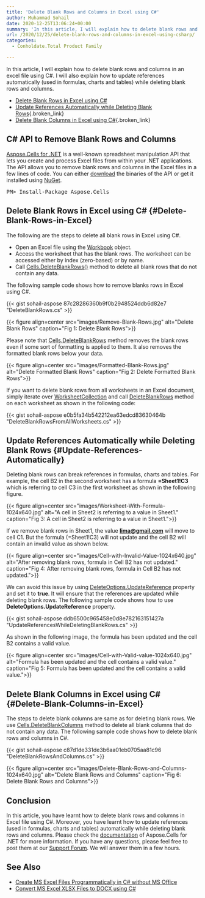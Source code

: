 ```yaml
---
title: 'Delete Blank Rows and Columns in Excel using C#'
author: Muhammad Sohail
date: 2020-12-25T13:06:24+00:00
summary: 'In this article, I will explain how to delete blank rows and columns in an excel file using C#. I will also explain why references (used in formulas, charts and tables) should be updated automatically while deleting blank rows and columns.'
url: /2020/12/25/delete-blank-rows-and-columns-in-excel-using-csharp/
categories:
  - Conholdate.Total Product Family

---
```

In this article, I will explain how to delete blank rows and columns in an excel file using C#. I will also explain how to update references automatically (used in formulas, charts and tables) while deleting blank rows and columns.

  * [Delete Blank Rows in Excel using C#][1]
  * [Update References Automatically while Deleting Blank Rows][2]{.broken_link}
  * [Delete Blank Columns in Excel using C#][3]{.broken_link}

## C# API to Remove Blank Rows and Columns

[Aspose.Cells for .NET][4] is a well-known spreadsheet manipulation API that lets you create and process Excel files from within your .NET applications. The API allows you to remove blank rows and columns in the Excel files in a few lines of code. You can either [download][5] the binaries of the API or get it installed using [NuGet][6].

<pre class="EnlighterJSRAW" data-enlighter-language="generic" data-enlighter-theme="" data-enlighter-highlight="" data-enlighter-linenumbers="" data-enlighter-lineoffset="" data-enlighter-title="" data-enlighter-group="">PM&gt; Install-Package Aspose.Cells</pre>

## Delete Blank Rows in Excel using C# {#Delete-Blank-Rows-in-Excel}

The following are the steps to delete all blank rows in Excel using C#.

  * Open an Excel file using the [Workbook][7] object.
  * Access the worksheet that has the blank rows. The worksheet can be accessed either by index (zero-based) or by name.
  * Call [Cells.DeleteBlankRows()][8] method to delete all blank rows that do not contain any data.

The following sample code shows how to remove blanks rows in Excel using C#.

{{< gist sohail-aspose 87c28286360b9f0b2948524ddb6d82e7 "DeleteBlankRows.cs" >}}

{{< figure align=center src="images/Remove-Blank-Rows.jpg" alt="Delete Blank Rows" caption="Fig 1: Delete Blank Rows">}}
 

Please note that [Cells.DeleteBlankRows][8] method removes the blank rows even if some sort of formatting is applied to them. It also removes the formatted blank rows below your data.

{{< figure align=center src="images/Formatted-Blank-Rows.jpg" alt="Delete Formatted Blank Rows" caption="Fig 2: Delete Formatted Blank Rows">}}
 

If you want to delete blank rows from all worksheets in an Excel document, simply iterate over [WorksheetCollection][11] and call [DeleteBlankRows][8] method on each worksheet as shown in the following code:

{{< gist sohail-aspose e0b5fa34b542212ea63edcd83630464b "DeleteBlankRowsFromAllWorksheets.cs" >}}

## Update References Automatically while Deleting Blank Rows {#Update-References-Automatically}

Deleting blank rows can break references in formulas, charts and tables. For example, the cell B2 in the second worksheet has a formula **=Sheet1!C3** which is referring to cell C3 in the first worksheet as shown in the following figure.

{{< figure align=center src="images/Worksheet-With-Formula-1024x640.jpg" alt="A cell in Sheet2 is referring to a value in Sheet1." caption="Fig 3: A cell in Sheet2 is referring to a value in Sheet1.">}}
 

If we remove blank rows in Sheet1, the value **lima@gmail.com** will move to cell C1. But the formula (=Sheet1!C3) will not update and the cell B2 will contain an invalid value as shown below. 

{{< figure align=center src="images/Cell-with-Invalid-Value-1024x640.jpg" alt="After removing blank rows, formula in Cell B2 has not updated." caption="Fig 4: After removing blank rows, formula in Cell B2 has not updated.">}}
 

We can avoid this issue by using [DeleteOptions.UpdateReference][14] property and set it to **true**. It will ensure that the references are updated while deleting blank rows. The following sample code shows how to use **DeleteOptions.UpdateReference** property.

{{< gist sohail-aspose ddb6500c965458e0d8e782163151427a "UpdateReferencesWhileDeletingBlankRows.cs" >}}

As shown in the following image, the formula has been updated and the cell B2 contains a valid value.

{{< figure align=center src="images/Cell-with-Valid-value-1024x640.jpg" alt="Formula has been updated and the cell contains a valid value." caption="Fig 5: Formula has been updated and the cell contains a valid value.">}}
 

## Delete Blank Columns in Excel using C# {#Delete-Blank-Columns-in-Excel}

The steps to delete blank columns are same as for deleting blank rows. We use [Cells.DeleteBlankColumns][16] method to delete all blank columns that do not contain any data. The following sample code shows how to delete blank rows and columns in C#.

{{< gist sohail-aspose c87d1de331de3b6aa01eb0705aa81c96 "DeleteBlankRowsAndColumns.cs" >}}

{{< figure align=center src="images/Delete-Blank-Rows-and-Columns-1024x640.jpg" alt="Delete Blank Rows and Columns" caption="Fig 6: Delete Blank Rows and Columns">}}
 

## Conclusion

In this article, you have learnt how to delete blank rows and columns in Excel file using C#. Moreover, you have learnt how to update references (used in formulas, charts and tables) automatically while deleting blank rows and columns. Please check the [documentation][18] of Aspose.Cells for .NET for more information. If you have any questions, please feel free to post them at our [Support Forum][19]. We will answer them in a few hours.

## See Also

  * [Create MS Excel Files Programmatically in C# without MS Office][20]
  * [Convert MS Excel XLSX Files to DOCX using C#][21]

 [1]: #Delete-Blank-Rows-in-Excel
 [2]: http://Update-References-Automatically
 [3]: http://Delete-Blank-Columns-in-Excel
 [4]: https://products.aspose.com/cells/net
 [5]: https://downloads.aspose.com/cells/net
 [6]: http://nuget.org/packages/Aspose.Cells
 [7]: https://apireference.aspose.com/cells/net/aspose.cells/workbook
 [8]: https://apireference.aspose.com/cells/net/aspose.cells/cells/methods/deleteblankrows
 [9]: https://blog.conholdate.com/wp-content/uploads/sites/27/2020/12/Remove-Blank-Rows.jpg
 [10]: https://blog.conholdate.com/wp-content/uploads/sites/27/2020/12/Formatted-Blank-Rows.jpg
 [11]: https://apireference.aspose.com/cells/net/aspose.cells/worksheetcollection
 [12]: https://blog.conholdate.com/wp-content/uploads/sites/27/2020/12/Worksheet-With-Formula.jpg
 [13]: https://blog.conholdate.com/wp-content/uploads/sites/27/2020/12/Cell-with-Invalid-Value.jpg
 [14]: https://apireference.aspose.com/cells/net/aspose.cells/deleteoptions/properties/updatereference
 [15]: https://blog.conholdate.com/wp-content/uploads/sites/27/2020/12/Cell-with-Valid-value.jpg
 [16]: https://apireference.aspose.com/cells/net/aspose.cells/cells/methods/deleteblankcolumns
 [17]: https://blog.conholdate.com/wp-content/uploads/sites/27/2020/12/Delete-Blank-Rows-and-Columns.jpg
 [18]: https://docs.aspose.com/cells/net/
 [19]: https://forum.aspose.com/
 [20]: https://blog.aspose.com/2020/01/21/create-excel-xls-xlsx-programmatically-in-csharp-net/
 [21]: https://blog.aspose.com/2020/10/15/convert-excel-xlsx-to-docx-using-csharp/




